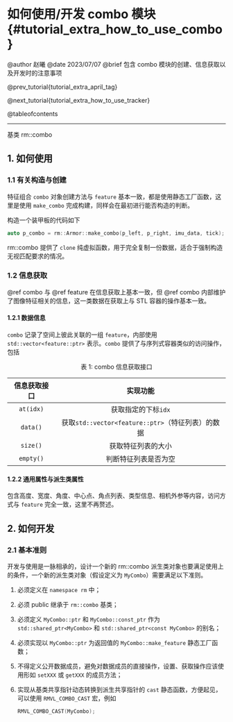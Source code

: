 如何使用/开发 combo 模块 {#tutorial_extra_how_to_use_combo}
============

@author 赵曦
@date 2023/07/07
@brief 包含 combo 模块的创建、信息获取以及开发时的注意事项

@prev_tutorial{tutorial_extra_april_tag}

@next_tutorial{tutorial_extra_how_to_use_tracker}

@tableofcontents

------

基类 rm::combo

## 1. 如何使用

### 1.1 有关构造与创建

特征组合 `combo` 对象创建方法与 `feature` 基本一致，都是使用静态工厂函数，这里是使用 `make_combo` 完成构建，同样会在最初进行能否构造的判断。

构造一个装甲板的代码如下

```cpp
auto p_combo = rm::Armor::make_combo(p_left, p_right, imu_data, tick);
```

rm::combo 提供了 `clone` 纯虚拟函数，用于完全复制一份数据，适合于强制构造无视匹配要求的情况。

### 1.2 信息获取

@ref combo 与 @ref feature 在信息获取上基本一致，但 @ref combo 内部维护了图像特征相关的信息，这一类数据在获取上与 STL 容器的操作基本一致。

#### 1.2.1 数据信息

`combo` 记录了空间上彼此关联的一组 `feature`，内部使用 `std::vector<feature::ptr>` 表示。`combo` 提供了与序列式容器类似的访问操作，包括

<center>

表 1: combo 信息获取接口

| 信息获取接口 |                     实现功能                      |
| :----------: | :-----------------------------------------------: |
|  `at(idx)`   |                获取指定的下标`idx`                |
|   `data()`   | 获取`std::vector<feature::ptr>`（特征列表）的数据 |
|   `size()`   |                获取特征列表的大小                 |
|  `empty()`   |               判断特征列表是否为空                |

</center>

#### 1.2.2 通用属性与派生类属性

包含高度、宽度、角度、中心点、角点列表、类型信息、相机外参等内容，访问方式与 `feature` 完全一致，这里不再赘述。

## 2. 如何开发

### 2.1 基本准则

开发与使用是一脉相承的，设计一个新的 rm::combo 派生类对象也要满足使用上的条件，一个新的派生类对象（假设定义为 `MyCombo`）需要满足以下准则。

1. 必须定义在 `namespace rm` 中；
2. 必须 public 继承于 `rm::combo` 基类；
3. 必须定义 `MyCombo::ptr` 和 `MyCombo::const_ptr` 作为 `std::shared_ptr<MyCombo>` 和 `std::shared_ptr<const MyCombo>` 的别名；
4. 必须实现以 `MyCombo::ptr` 为返回值的 `MyCombo::make_feature` 静态工厂函数；
5. 不得定义公开数据成员，避免对数据成员的直接操作，设置、获取操作应该使用形如 `setXXX` 或 `getXXX` 的成员方法；
6. 实现从基类共享指针动态转换到派生共享指针的 `cast` 静态函数，方便起见，可以使用 `RMVL_COMBO_CAST` 宏，例如

   ```cpp
   RMVL_COMBO_CAST(MyCombo);
   ```

